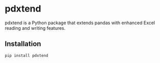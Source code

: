 # pdxtend

pdxtend is a Python package that extends pandas with enhanced Excel reading and writing features.

## Installation

```bash
pip install pdxtend
